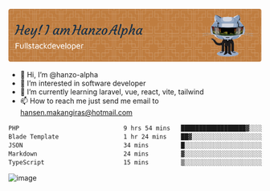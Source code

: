 ![Header](./github-header-image.png)

- 👋 Hi, I’m @hanzo-alpha
- 👀 I’m interested in software developer
- 🌱 I’m currently learning laravel, vue, react, vite, tailwind
- 📫 How to reach me just send me email to hansen.makangiras@hotmail.com 

<!---
hanzo-alpha/hanzo-alpha is a ✨ special ✨ repository because its `README.md` (this file) appears on your GitHub profile.
You can click the Preview link to take a look at your changes.
--->

<!--START_SECTION:waka-->

```txt
PHP                             9 hrs 54 mins   ██████████████████▓░░░░░░   74.09 %
Blade Template                  1 hr 24 mins    ██▓░░░░░░░░░░░░░░░░░░░░░░   10.54 %
JSON                            34 mins         █░░░░░░░░░░░░░░░░░░░░░░░░   04.24 %
Markdown                        24 mins         ▓░░░░░░░░░░░░░░░░░░░░░░░░   03.01 %
TypeScript                      15 mins         ▒░░░░░░░░░░░░░░░░░░░░░░░░   01.92 %
```

<!--END_SECTION:waka-->

![image](https://github.com/hanzo-alpha/hanzo-alpha/assets/111342797/c4bd2977-6123-4017-8652-6e166259b484)

